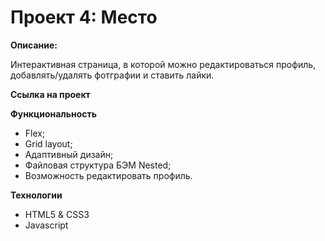 # Проект 4: Место

**Описание:**

Интерактивная страница, в которой можно редактироваться профиль, добавлять/удалять фотграфии и ставить лайки.

**Ссылка на проект**

**Функциональность**

* Flex;
* Grid layout;
* Адаптивный дизайн;
* Файловая структура БЭМ Nested;
* Возможность редактировать профиль.

**Технологии**

* HTML5 & CSS3
* Javascript

